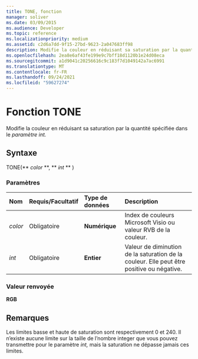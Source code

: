 ```yaml
---
title: TONE, fonction
manager: soliver
ms.date: 03/09/2015
ms.audience: Developer
ms.topic: reference
ms.localizationpriority: medium
ms.assetid: c2d6a7dd-9f15-27bd-9623-2a047683ff98
description: Modifie la couleur en réduisant sa saturation par la quantité spécifiée dans le paramètre int.
ms.openlocfilehash: 2ea8e6af43fe199e9c7bff18d1120b1e24d08eca
ms.sourcegitcommit: a1d9041c20256616c9c183f7d1049142a7ac6991
ms.translationtype: MT
ms.contentlocale: fr-FR
ms.lasthandoff: 09/24/2021
ms.locfileid: "59627274"
---
```

# <a name="tone-function"></a>Fonction TONE

Modifie la couleur en réduisant sa saturation par la quantité spécifiée dans le _paramètre int._ 
  
## <a name="syntax"></a>Syntaxe

TONE(** *color* **, ** *int* ** ) 
  
### <a name="parameters"></a>Paramètres

|**Nom**|**Requis/Facultatif**|**Type de données**|**Description**|
|:-----|:-----|:-----|:-----|
| _color_ <br/> |Obligatoire  <br/> |**Numérique** <br/> |Index de couleurs Microsoft Visio ou valeur RVB de la couleur.  <br/> |
| _int_ <br/> |Obligatoire  <br/> |**Entier** <br/> |Valeur de diminution de la saturation de la couleur. Elle peut être positive ou négative.  <br/> |
   
### <a name="return-value"></a>Valeur renvoyée

 **RGB**
  
## <a name="remarks"></a>Remarques

Les limites basse et haute de saturation sont respectivement 0 et 240. Il n’existe aucune limite sur la taille de l’nombre integer que vous pouvez transmettre pour le paramètre  _int,_ mais la saturation ne dépasse jamais ces limites. 
  

